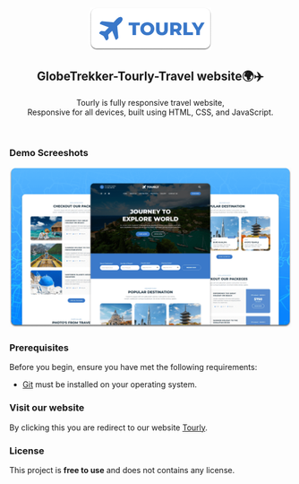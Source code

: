 <div align="center">

  <br />
  <br />
  
  <img src="./readme-images/project-logo.png" />

  <h2 align="center">GlobeTrekker-Tourly-Travel website🌍✈️</h2>

  Tourly is fully responsive travel website, <br />Responsive for all devices, built using HTML, CSS, and JavaScript.


</div>

<br />

### Demo Screeshots

![Tourly Desktop Demo](./readme-images/desktop.png "Desktop Demo")

### Prerequisites

Before you begin, ensure you have met the following requirements:

* [Git](https://git-scm.com/downloads "Download Git") must be installed on your operating system.

### Visit our website

By clicking this you are redirect to our website [Tourly](https://globetrekker-tourly.netlify.app/).

### License

This project is **free to use** and does not contains any license.

